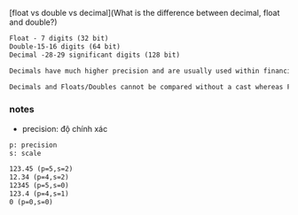 [float vs double vs decimal](What is the difference between decimal, float and double?)

```html
Float - 7 digits (32 bit)
Double-15-16 digits (64 bit)
Decimal -28-29 significant digits (128 bit)
```

```html
Decimals have much higher precision and are usually used within financial applications that require a high degree of accuracy. Decimals are much slower (up to 20X times in some tests) than a double/float.

Decimals and Floats/Doubles cannot be compared without a cast whereas Floats and Doubles can. Decimals also allow the encoding or trailing zeros.
```

### notes
- precision: độ chính xác



```html
p: precision
s: scale

123.45 (p=5,s=2)
12.34 (p=4,s=2)
12345 (p=5,s=0)
123.4 (p=4,s=1)
0 (p=0,s=0)
```